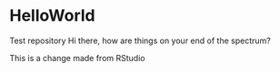 # HelloWorld
Test repository
Hi there, how are things on your end of the spectrum?

This is a change made from RStudio
